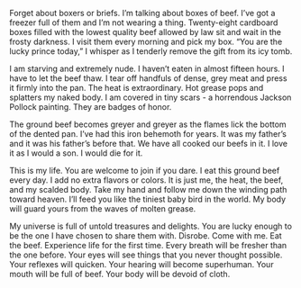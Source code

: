 Forget about boxers or briefs. I’m talking about boxes of beef. I’ve got a freezer full of them and I’m not wearing a thing. Twenty-eight cardboard boxes filled with the lowest quality beef allowed by law sit and wait in the frosty darkness. I visit them every morning and pick my box. “You are the lucky prince today,” I whisper as I tenderly remove the gift from its icy tomb.

I am starving and extremely nude. I haven’t eaten in almost fifteen hours. I have to let the beef thaw. I tear off handfuls of dense, grey meat and press it firmly into the pan. The heat is extraordinary. Hot grease pops and splatters my naked body. I am covered in tiny scars - a horrendous Jackson Pollock painting. They are badges of honor.

The ground beef becomes greyer and greyer as the flames lick the bottom of the dented  pan. I’ve had this iron behemoth for years. It was my father’s and it was his father’s before that. We have all cooked our beefs in it. I love it as I would a son. I would die for it.

This is my life. You are welcome to join if you dare. I eat this ground beef every day. I add no extra flavors or colors. It is just me, the heat, the beef, and my scalded body. Take my hand and follow me down the winding path toward heaven. I’ll feed you like the tiniest baby bird in the world. My body will guard yours from the waves of molten grease.

My universe is full of untold treasures and delights. You are lucky enough to be the one I have chosen to share them with. Disrobe. Come with me. Eat the beef. Experience life for the first time. Every breath will be fresher than the one before. Your eyes will see things that you never thought possible. Your reflexes will quicken. Your hearing will become superhuman. Your mouth will be full of beef. Your body will be devoid of cloth.